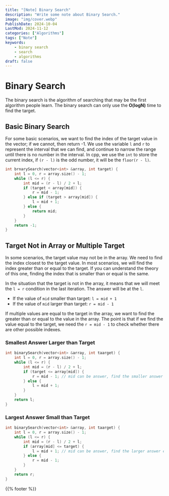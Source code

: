 ```yaml
---
title: "[Note] Binary Search"
description: "Write some note about Binary Search."
image: "img/cover.webp"
PublishDate: 2024-10-04
LastMod: 2024-11-12
categories: ["Algorithms"]
tags: ["Note"]
keywords:
    - binary search
    - search
    - algorithms
draft: false
---
```


# Binary Search

The binary search is the algorithm of searching that may be the first algorithm people learn. The binary search can only use the **O(logN)** time to find the target.

##  Basic Binary Search

For some basic scenarios, we want to find the index of the target value in the vector; if we cannot, then return -1. We use the variable `l` and `r` to represent the interval that we can find, and continue to narrow the range until there is no number in the interval. In cpp, we use the `int` to store the current index, if `(r - l)` is the odd number, it will be the `floor(r - l)`.

```c++
int brnarySearch(vector<int> &array, int target) {
    int l = 0, r = array.size() - 1;
    while (l <= r) {
        int mid = (r - l) / 2 + l;
        if (target < array[mid]) {
            r = mid - 1;
        } else if (target > array[mid]) {
            l = mid + 1;
        } else {
            return mid;
        }
    }
    return -1;
}
```

## Target Not in Array or Multiple Target

In some scenarios, the target value may not be in the array. We need to find the index closest to the target value. In most scenarios, we will find the index greater than or equal to the target. If you can understand the theory of this one, finding the index that is smaller than or equal is the same.

In the situation that the target is not in the array, it means that we will meet the `l = r` condition in the last iteration. The answer will be at the `l`.

- If the value of `mid` smaller than target: `l = mid + 1`
- If the value of `mid` larger than target: `r = mid - 1`

If multiple values are equal to the target in the array, we want to find the greater than or equal to the value in the array. The point is that if we find the value equal to the target, we need the `r = mid - 1` to check whether there are other possible indexes.

### Smallest Answer Larger than Target

```c++
int binarySearch(vector<int> &array, int taarget) {
    int l = 0, r = array.size() - 1;
    while (l <= r) {
        int mid = (r - l) / 2 + l;
        if (target <= array[mid]) {
            r = mid - 1; // mid can be answer, find the smaller answer exist or not
        } else {
            l = mid + 1;
        }
    }
    return l;
}
```

### Largest Answer Small than Target

```c++
int binarySearch(vector<int> &array, int taarget) {
    int l = 0, r = array.size() - 1;
    while (l <= r) {
        int mid = (r - l) / 2 + l;
        if (array[mid] <= target) {
            l = mid + 1; // mid can be answer, find the larger answer exist or not
        } else {
            r = mid - 1;
        }
    }
    return r;
}
```

{{% footer %}}
